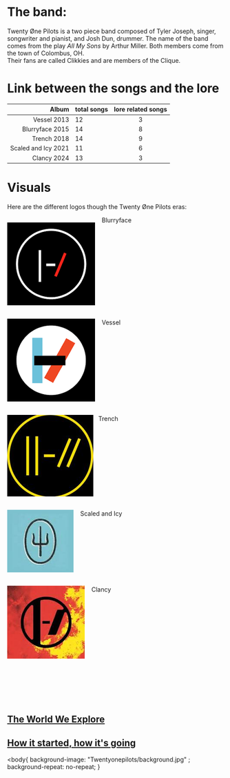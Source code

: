 # The band: 
Twenty Øne Pilots is a two piece band composed of Tyler Joseph, singer, songwriter and pianist, and Josh Dun, drummer. 
The name of the band comes from the play _All My Sons_ by Arthur Miller.
Both members come from the town of Colombus, OH.  
Their fans are called Clikkies and are members of the Clique. 


# Link between the songs and the lore

Album    | total songs  | lore related songs 
---------:| :----- |:-----:
Vessel  2013    |  12 | 3
Blurryface  2015 |    14 | 8
Trench   2018 |     14 | 9
Scaled and Icy  2021  | 11| 6
Clancy   2024   |  13 | 3

# Visuals
Here are the different logos though the Twenty Øne Pilots eras:  

<p style="float:left"><img src="Twentyonepilots/blurrylogo.jpg" /></p>
<p>&nbsp;&nbsp;&nbsp; Blurryface</p>
<div style="clear:both"></div>
<p style="float:left"><img src="Twentyonepilots/vessellogo.jpg" /></p>
<p>&nbsp;&nbsp;&nbsp; Vessel</p>
<div style="clear:both"></div>
<p style="float:left"><img src="Twentyonepilots/trenchlogo.jpg" /></p>
<p>&nbsp;&nbsp;&nbsp;Trench</p>
<div style="clear:both"></div>
<p style="float:left"><img src="Twentyonepilots/sailogo.jpg" /></p>
<p>&nbsp;&nbsp;&nbsp; Scaled and Icy</p>
<div style="clear:both"></div>
<p style="float:left"><img src="Twentyonepilots/clancylogo.jpg" /></p>
<p>&nbsp;&nbsp;&nbsp; Clancy</p>
<div style="clear:both"></div>  
   
&nbsp;  
&nbsp;  
&nbsp;  
&nbsp;  
## [The World We Explore](Dema.md)  
## [How it started, how it's going](moreabout.md)  


<body{ background-image: "Twentyonepilots/background.jpg" ;
    background-repeat: no-repeat;
}
>

